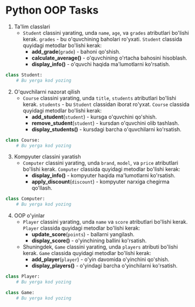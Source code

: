 # Python OOP Tasks

1. Ta'lim classlari
   - `Student` classini yarating, unda `name`, `age`, va `grades` atributlari bo'lishi kerak. `grades` - bu o'quvchining baholari ro'yxati. `Student` classida quyidagi metodlar bo'lishi kerak:
     - **add_grade**(`grade`) - bahoni qo'shish.
     - **calculate_average()** - o'quvchining o'rtacha bahosini hisoblash.
     - **display_info()** - o'quvchi haqida ma'lumotlarni ko'rsatish.

```python
class Student:
    # Bu yerga kod yozing
```

2. O'quvchilarni nazorat qilish
   - `Course` classini yarating, unda `title`, `students` atributlari bo'lishi kerak. `students` - bu `Student` classidan iborat ro'yxat. `Course` classida quyidagi metodlar bo'lishi kerak:
     - **add_student**(`student`) - kursga o'quvchini qo'shish.
     - **remove_student**(`student`) - kursdan o'quvchini olib tashlash.
     - **display_students()** - kursdagi barcha o'quvchilarni ko'rsatish.

```python
class Course:
    # Bu yerga kod yozing
```

3. Kompyuter classini yaratish
   - `Computer` classini yarating, unda `brand`, `model`, va `price` atributlari bo'lishi kerak. `Computer` classida quyidagi metodlar bo'lishi kerak:
     - **display_info()** - kompyuter haqida ma'lumotlarni ko'rsatish.
     - **apply_discount**(`discount`) - kompyuter narxiga chegirma qo'llash.

```python
class Computer:
    # Bu yerga kod yozing
```

4. OOP o'yinlar
   - `Player` classini yarating, unda `name` va `score` atributlari bo'lishi kerak. `Player` classida quyidagi metodlar bo'lishi kerak:
     - **update_score**(`points`) - ballarni yangilash.
     - **display_score()** - o'yinchining ballini ko'rsatish.
   - Shuningdek, `Game` classini yarating, unda `players` atributi bo'lishi kerak. `Game` classida quyidagi metodlar bo'lishi kerak:
     - **add_player**(`player`) - o'yin davomida o'yinchini qo'shish.
     - **display_players()** - o'yindagi barcha o'yinchilarni ko'rsatish.

```python
class Player:
    # Bu yerga kod yozing

class Game:
    # Bu yerga kod yozing
```